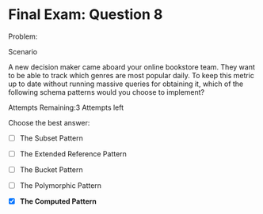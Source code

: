 # Final Exam: Question 8

Problem:

Scenario

A new decision maker came aboard your online bookstore team. They want to be able to track which genres are most popular daily. To keep this metric up to date without running massive queries for obtaining it, which of the following schema patterns would you choose to implement?

Attempts Remaining:3 Attempts left

Choose the best answer:

- [ ] The Subset Pattern

- [ ] The Extended Reference Pattern

- [ ] The Bucket Pattern

- [ ] The Polymorphic Pattern

- [x] **The Computed Pattern**
